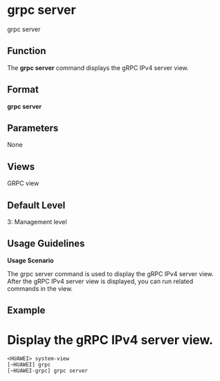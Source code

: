 grpc server
===========

grpc server

Function
--------



The **grpc server** command displays the gRPC IPv4 server view.




Format
------

**grpc server**


Parameters
----------

None

Views
-----

GRPC view


Default Level
-------------

3: Management level


Usage Guidelines
----------------

**Usage Scenario**

The grpc server command is used to display the gRPC IPv4 server view. After the gRPC IPv4 server view is displayed, you can run related commands in the view.


Example
-------

# Display the gRPC IPv4 server view.
```
<HUAWEI> system-view
[~HUAWEI] grpc
[~HUAWEI-grpc] grpc server

```